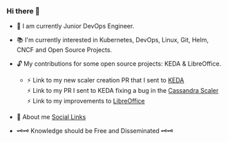 ### Hi there 👋

- 🎯 I am currently Junior DevOps Engineer.
- 📚 I'm currently interested in Kubernetes, DevOps, Linux, Git, Helm, CNCF and Open Source Projects.
- 🔓 My contributions for some open source projects: KEDA & LibreOffice. <br>
  - ⚡ Link to my new scaler creation PR that I sent to [KEDA](https://github.com/kedacore/keda/pull/4355) <br>
    ⚡ Link to my PR I sent to KEDA fixing a bug in the [Cassandra Scaler](https://github.com/kedacore/keda/pull/4162)  <br>
    ⚡ Link to my improvements to [LibreOffice](https://gerrit.libreoffice.org/q/owner:thesadson%2540gmail.com) <br>

- 🌙 About me [Social Links](https://guns.lol/ithesadson)
- 🗝️🗝️ Knowledge should be Free and Disseminated 🗝️🗝️

<!--
**ithesadson/ithesadson** is a ✨ _special_ ✨ repository because its `README.md` (this file) appears on your GitHub profile.

Here are some ideas to get you started:

- 🔭 I’m currently working on ...
- 🌱 I’m currently learning ...
- 👯 I’m looking to collaborate on ...
- 🤔 I’m looking for help with ...
- 💬 Ask me about ...
- 📫 How to reach me: ...
- 😄 Pronouns: ...
- ⚡ Fun fact: ...
-->
